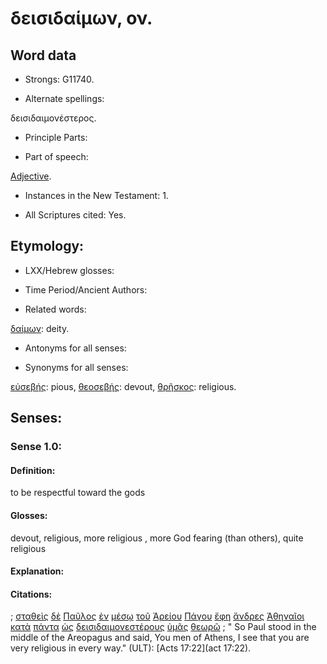 # δεισιδαίμων, ον.

<!-- Status: S2=NeedsFinalCheck -->
<!-- Lexica used for edits:  BDAG NIDNTTE -->

## Word data

* Strongs: G11740.


* Alternate spellings: 

δεισιδαιμονέστερος.

* Principle Parts: 

* Part of speech: 

[Adjective](http://ugg.readthedocs.io/en/latest/adjective.html).

* Instances in the New Testament: 1.

* All Scriptures cited: Yes.

## Etymology: 

* LXX/Hebrew glosses: 

* Time Period/Ancient Authors: 

* Related words: 

[δαίμων](../G11420/01.md): deity.

* Antonyms for all senses:

* Synonyms for all senses: 

[εὐσεβής](../G21520/01.md): pious,
[θεοσεβής](../G23180/01.md): devout,
[θρῆσκος](../G23570/01.md): religious.

## Senses:


### Sense  1.0: 

#### Definition: 

to be respectful toward the gods

#### Glosses: 

devout, religious, more religious , more God fearing (than others), quite religious

#### Explanation:

#### Citations: 

; [σταθεὶς](../G24760/01.md) [δὲ](../G11610/01.md) [Παῦλος](../G39720/01.md) [ἐν](../G17220/01.md) [μέσῳ](../G33190/01.md) [τοῦ](../G35880/01.md) [Ἀρείου](../G06965/01.md) [Πάγου](../G38035/01.md) [ἔφη](../G53460/01.md) [ἄνδρες](../G04350/01.md) [Ἀθηναῖοι](../G01170/01.md) [κατὰ](../G25960/01.md) [πάντα](../G39560/01.md) [ὡς](../G56130/01.md) [δεισιδαιμονεστέρους](../G11740/01.md) [ὑμᾶς](../G47710/01.md) [θεωρῶ](../G23340/01.md)
; " So Paul stood in the middle of the Areopagus and said, You men of Athens, I see that you are very religious in every way." (ULT): 
[Acts 17:22](act 17:22).